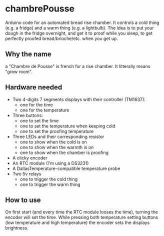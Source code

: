 # chambrePousse

Arduino code for an automated bread rise chamber.
It controls a cold thing (e.g. a fridge) and a warm thing (e.g. a lightbulb).
The idea is to put your dough in the fridge overnight, and get it to proof while you sleep, to get perfectly proofed bread/brioche/etc. when you get up.

## Why the name

a "Chambre de Pousse" is french for a rise chamber. It litterally means "grow room".

## Hardware needed

- Two 4-digits 7 segments displays with their controller (TM1637):
  - one for the time
  - one for the temperature
- Three buttons:
  - one to set the time
  - one to set the temperature when keeping cold
  - one to set the proofing temperature
- Three LEDs and their corresponding resistor
  - one to show when the cold is on
  - one to show when the warmth is on
  - one to show when the chamber is proofing
- A clicky encoder
- An RTC module (I'm using a DS3231)
- A DallasTemperature-compatible temperature probe
- Two 5v relays
  - one to trigger the cold thing
  - one to trigger the warm thing

## How to use

On first start (and every time the RTC module looses the time), turning the encoder will set the time.
While pressing both temperature setting buttons (low temperature and high temperature) the encoder sets the displays brightness.
